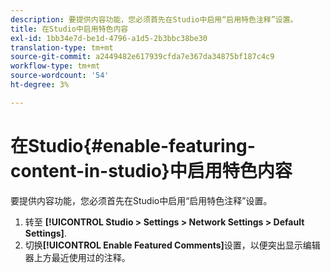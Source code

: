 ```yaml
---
description: 要提供内容功能，您必须首先在Studio中启用“启用特色注释”设置。
title: 在Studio中启用特色内容
exl-id: 1bb34e7d-be1d-4796-a1d5-2b3bbc38be30
translation-type: tm+mt
source-git-commit: a2449482e617939cfda7e367da34875bf187c4c9
workflow-type: tm+mt
source-wordcount: '54'
ht-degree: 3%

---
```


# 在Studio{#enable-featuring-content-in-studio}中启用特色内容

要提供内容功能，您必须首先在Studio中启用“启用特色注释”设置。

1. 转至 **[!UICONTROL Studio > Settings > Network Settings > Default Settings]**.
1. 切换&#x200B;**[!UICONTROL Enable Featured Comments]**&#x200B;设置，以便突出显示编辑器上方最近使用过的注释。

